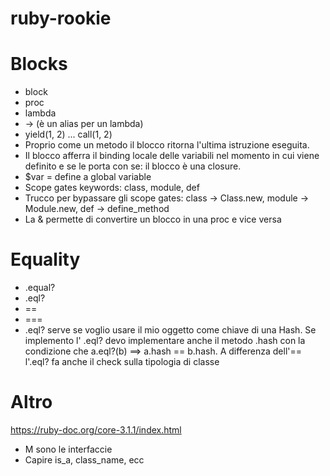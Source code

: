 # ruby-rookie

# Blocks
* block 
* proc 
* lambda 
* -> (è un alias per un lambda)
* yield(1, 2) ... call(1, 2)
* Proprio come un metodo il blocco ritorna l'ultima istruzione eseguita.
* Il blocco afferra il binding locale delle variabili nel momento in cui viene definito e se le porta con se: il blocco è una closure. 
* $var = define a global variable
* Scope gates keywords: class, module, def
* Trucco per bypassare gli scope gates: class -> Class.new, module -> Module.new, def -> define_method
* La & permette di convertire un blocco in una proc e vice versa

# Equality
* .equal? 
* .eql?
* ==
* ===
* .eql? serve se voglio usare il mio oggetto come chiave di una Hash. Se implemento l' .eql? devo implementare anche il metodo .hash con la condizione che a.eql?(b) ==> a.hash == b.hash. A differenza dell'== l'.eql? fa anche il check sulla tipologia di classe 

# Altro
https://ruby-doc.org/core-3.1.1/index.html 
* M sono le interfaccie
* Capire is_a, class_name, ecc
